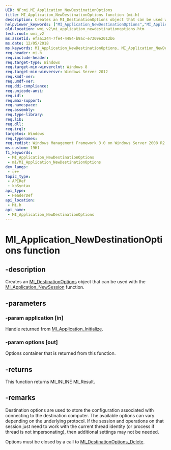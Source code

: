 ```yaml
---
UID: NF:mi.MI_Application_NewDestinationOptions
title: MI_Application_NewDestinationOptions function (mi.h)
description: Creates an MI_DestinationOptions object that can be used with the MI_Application_NewSession function.
helpviewer_keywords: ["MI_Application_NewDestinationOptions","MI_Application_NewDestinationOptions function [Windows Management Infrastructure (MI)]","mi/MI_Application_NewDestinationOptions","wmi_v2.mi_application_newdestinationoptions"]
old-location: wmi_v2\mi_application_newdestinationoptions.htm
tech.root: wmi_v2
ms.assetid: efaa1244-7fe4-4484-b9ac-e7309e2012b6
ms.date: 12/05/2018
ms.keywords: MI_Application_NewDestinationOptions, MI_Application_NewDestinationOptions function [Windows Management Infrastructure (MI)], mi/MI_Application_NewDestinationOptions, wmi_v2.mi_application_newdestinationoptions
req.header: mi.h
req.include-header: 
req.target-type: Windows
req.target-min-winverclnt: Windows 8
req.target-min-winversvr: Windows Server 2012
req.kmdf-ver: 
req.umdf-ver: 
req.ddi-compliance: 
req.unicode-ansi: 
req.idl: 
req.max-support: 
req.namespace: 
req.assembly: 
req.type-library: 
req.lib: 
req.dll: 
req.irql: 
targetos: Windows
req.typenames: 
req.redist: Windows Management Framework 3.0 on Windows Server 2008 R2 with SP1, Windows 7 with SP1, and Windows Server 2008 with SP2
ms.custom: 19H1
f1_keywords:
 - MI_Application_NewDestinationOptions
 - mi/MI_Application_NewDestinationOptions
dev_langs:
 - c++
topic_type:
 - APIRef
 - kbSyntax
api_type:
 - HeaderDef
api_location:
 - Mi.h
api_name:
 - MI_Application_NewDestinationOptions
---
```


# MI_Application_NewDestinationOptions function


## -description

Creates an <a href="https://docs.microsoft.com/windows/desktop/api/mi/ns-mi-mi_destinationoptions">MI_DestinationOptions</a> object that can be used with the <a href="https://docs.microsoft.com/previous-versions/windows/desktop/api/mi/nf-mi-mi_application_newsession">MI_Application_NewSession</a>  function.

## -parameters

### -param application [in]

Handle returned from <a href="https://docs.microsoft.com/previous-versions/windows/desktop/api/mi/nf-mi-mi_application_initializev1">MI_Application_Initialize</a>.

### -param options [out]

Options container that is returned from this function.

## -returns

This function returns MI_INLINE MI_Result.

## -remarks

Destination options are used to store the configuration associated with connecting to the destination computer.  The available options can vary depending on the underlying protocol.  If the session and operations on that session just need to work with the current thread identity (or process if thread is not impersonating), then additional settings may not be needed.

Options must be closed by a call to <a href="https://docs.microsoft.com/previous-versions/windows/desktop/api/mi/nf-mi-mi_destinationoptions_delete">MI_DestinationOptions_Delete</a>.

